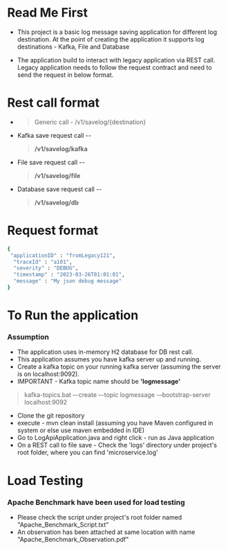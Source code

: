 # Read Me First
* This project is a basic log message saving application for different log destination. 
At the point of creating the application it supports log destinations - Kafka, File and Database 
 
* The application build to interact with legacy application via REST call. Legacy application needs to follow the request contract and need to send the request in below format.

# Rest call format

- > Generic call - /v1/savelog/{destination}

* Kafka save request call  --  
   > **/v1/savelog/kafka**

* File save request call  --  
  > **/v1/savelog/file**

* Database save request call  --  
  > **/v1/savelog/db**

# Request format

```sh
{ 
 "applicationID" : "fromLegacy121",
  "traceId" : "a101",
  "severity" : "DEBUG",
  "timestamp" : "2023-03-26T01:01:01",
  "message" : "My json debug message"
}
```
# 

# To Run the application

### Assumption

* The application uses in-memory H2 database for DB rest call.
* This application assumes you have kafka server up and running. 
* Create a kafka topic on your running kafka server (assuming the server is on localhost:9092).
* IMPORTANT - Kafka topic name should be **'logmessage'**

>  kafka-topics.bat –-create –-topic logmessage -–bootstrap-server localhost:9092

* Clone the git repository
* execute - mvn clean install (assuming you have Maven configured in system or else use maven embedded in IDE)
* Go to LogApiApplication.java and right click - run as Java application
* On a REST call to file save - Check the 'logs' directory under project's root folder, where you can find 'microservice.log'

# Load Testing

### Apache Benchmark have been used for load testing

* Please check the script under project's root folder named "Apache_Benchmark_Script.txt"
* An observation has been attached at same location with name "Apache_Benchmark_Observation.pdf"
